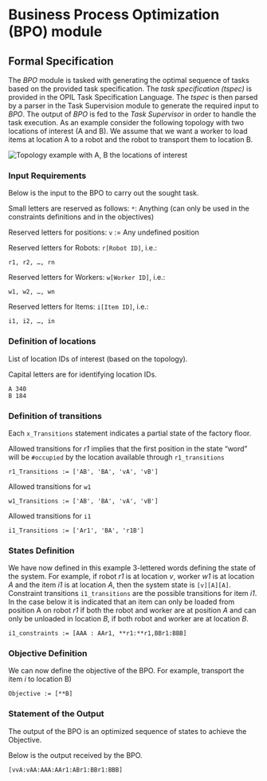 # Business Process Optimization (BPO) module

## Formal Specification
The *BPO* module is tasked with generating the optimal sequence of tasks based on the provided task specification. The *task specification (tspec)* is provided in the OPIL Task Specification Language. The *tspec* is then parsed by a parser in the Task Supervision module to generate the required input to *BPO*. The output of *BPO* is fed to the *Task Supervisor* in order to handle the task execution. As an example consider the following topology with two locations of interest (A and B). We assume that we want a worker to load items at location A to a robot and the robot to transport them to location B.

![Topology example with A, B the locations of interest](../img/topo1.png)

### Input Requirements 
Below is the input to the BPO to carry out the sought task. 

Small letters are reserved as follows:
`*`: Anything (can only be used in the constraints definitions and in the objectives) 

Reserved letters for positions:
`v` := Any undefined position 

Reserved letters for Robots: `r[Robot ID]`, i.e.:
```
r1, r2, …, rn
```
Reserved letters for Workers: `w[Worker ID]`, i.e.:
```
w1, w2, …, wn
```
Reserved letters for Items: `i[Item ID]`, i.e.:
```
i1, i2, …, in
```
### Definition of locations 
List of location IDs of interest (based on the topology).

 Capital letters are for identifying location IDs.
```
A 340
B 184
```

### Definition of transitions
Each `x_Transitions` statement indicates a partial state of the factory floor. 

Allowed transitions for *r1* implies that the first position in the state “word” will be `#occupied` by the location available through `r1_transitions`
```
r1_Transitions := ['AB', 'BA', 'vA', 'vB']
```
Allowed transitions for `w1`
```
w1_Transitions := ['AB', 'BA', 'vA', 'vB']
```
Allowed transitions for `i1`
```
i1_Transitions := ['Ar1', 'BA', 'r1B']
```

### States Definition 
We have now defined in this example 3-lettered words defining the state of the system. For example, if robot *r1* is at location *v*, worker *w1* is at location *A* and the item *i1* is at location *A*, then the system state is `[v][A][A]`. Constraint transitions `i1_transitions` are the possible transitions for item *i1*. In the case below it is indicated that an item can only be loaded from position A on robot *r1* if both the robot and worker are at position *A* and can only be unloaded in location *B*, if both robot and worker are at location *B*.
```
i1_constraints := [AAA : AAr1, **r1:**r1,BBr1:BBB] 
```
### Objective Definition 
We can now define the objective of the BPO. For example, transport the item *i* to location B)
```
Objective := [**B]
```

### Statement of the Output 
The output of the BPO is an optimized sequence of states to achieve the Objective.

 Below is the output received by the BPO. 
 
```
[vvA:vAA:AAA:AAr1:ABr1:BBr1:BBB]
```